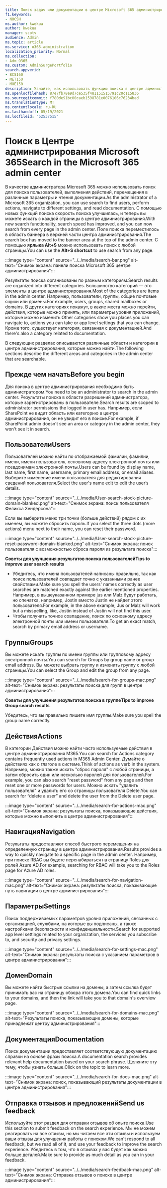 ```yaml
---
title: Поиск задач или документации в центре Microsoft 365 администрирования
f1.keywords:
- NOCSH
ms.author: kwekua
author: kwekua
manager: scotv
audience: Admin
ms.topic: article
ms.service: o365-administration
localization_priority: Normal
ms.collection:
- Adm_O365
ms.custom: AdminSurgePortfolio
search.appverid:
- BCS160
- MET150
- MOE150
description: Узнайте, как использовать функцию поиска в центре администрирования для улучшения и ускорения результатов.
ms.openlocfilehash: 87e7fb78e9d7ce535f481151515791c20c115836
ms.sourcegitcommit: f780de91bc00caeb1598781e0076106c76234bad
ms.translationtype: MT
ms.contentlocale: ru-RU
ms.lasthandoff: 05/19/2021
ms.locfileid: "52537515"
---
```

# <a name="search-in-the-microsoft-365-admin-center"></a><span data-ttu-id="5a83e-103">Поиск в Центре администрирования Microsoft 365</span><span class="sxs-lookup"><span data-stu-id="5a83e-103">Search in the Microsoft 365 admin center</span></span>

<span data-ttu-id="5a83e-104">В качестве администратора Microsoft 365 можно использовать поиск для поиска пользователей, выполнения действий, перемещения в различные параметры и чтения документации.</span><span class="sxs-lookup"><span data-stu-id="5a83e-104">As the administrator of a Microsoft 365 organization, you can use search to find users, perform actions, navigate to different settings, and read documentation.</span></span> <span data-ttu-id="5a83e-105">С помощью новых функций поиска скорость поиска улучшилась, и теперь вы можете искать с каждой страницы в центре администрирования.</span><span class="sxs-lookup"><span data-stu-id="5a83e-105">With new search functionality, search speed has improved, and you can now search from every page in the admin center.</span></span> <span data-ttu-id="5a83e-106">Поле поиска переместилось в область баннера в верхней части центра администрирования.</span><span class="sxs-lookup"><span data-stu-id="5a83e-106">The search box has moved to the banner area at the top of the admin center.</span></span> <span data-ttu-id="5a83e-107">С помощью **ярлыка Alt+S** можно использовать поиск с любой страницы.</span><span class="sxs-lookup"><span data-stu-id="5a83e-107">You can use the **Alt+S shortcut** to use search from any page.</span></span>

:::image type="content" source="../../media/search-bar.png" alt-text="Снимок экрана: панели поиска Microsoft 365 центре администрирования":::

<span data-ttu-id="5a83e-109">Результаты поиска организованы по разным категориям.</span><span class="sxs-lookup"><span data-stu-id="5a83e-109">Search results are organized into different categories.</span></span> <span data-ttu-id="5a83e-110">Большинство категорий — это элементы в центре администрирования.</span><span class="sxs-lookup"><span data-stu-id="5a83e-110">Most of the categories are items in the admin center.</span></span> <span data-ttu-id="5a83e-111">Например, пользователи, группы, общие почтовые ящики или домены.</span><span class="sxs-lookup"><span data-stu-id="5a83e-111">For example, users, groups, shared mailboxes or domains.</span></span> <span data-ttu-id="5a83e-112">В других категориях покажут, в какие места можно перейти, действия, которые можно принять, или параметры уровня приложений, которые можно изменить.</span><span class="sxs-lookup"><span data-stu-id="5a83e-112">Other categories show you places you can navigate to, actions you can take or app level settings that you can change.</span></span> <span data-ttu-id="5a83e-113">Кроме того, существует категория, связанная с документацией.</span><span class="sxs-lookup"><span data-stu-id="5a83e-113">And there's also a category related to documentation.</span></span>

<span data-ttu-id="5a83e-114">В следующих разделах описываются различные области и категории в центре администрирования, которые можно найти.</span><span class="sxs-lookup"><span data-stu-id="5a83e-114">The following sections describe the different areas and categories in the admin center that are searchable.</span></span>

## <a name="before-you-begin"></a><span data-ttu-id="5a83e-115">Прежде чем начать</span><span class="sxs-lookup"><span data-stu-id="5a83e-115">Before you begin</span></span>

<span data-ttu-id="5a83e-116">Для поиска в центре администрирования необходимо быть администратором.</span><span class="sxs-lookup"><span data-stu-id="5a83e-116">You need to be an administrator to search in the admin center.</span></span> <span data-ttu-id="5a83e-117">Результаты поиска в области разрешений администратора, которые зарегистрированы в пользователе.</span><span class="sxs-lookup"><span data-stu-id="5a83e-117">Search results are scoped to administrator permissions the logged in user has.</span></span> <span data-ttu-id="5a83e-118">Например, если SharePoint не видит область или категорию в центре администрирования, он не увидит его в поиске.</span><span class="sxs-lookup"><span data-stu-id="5a83e-118">For example, if SharePoint admin doesn't see an area or category in the admin center, they won't see it in search.</span></span>

## <a name="users"></a><span data-ttu-id="5a83e-119">Пользователи</span><span class="sxs-lookup"><span data-stu-id="5a83e-119">Users</span></span>

<span data-ttu-id="5a83e-120">Пользователей можно найти по отображаемой фамилии, фамилии, имени, имени пользователя, основному адресу электронной почты или псевдонимам электронной почты.</span><span class="sxs-lookup"><span data-stu-id="5a83e-120">Users can be found by display name, last name, first name, username, primary email address, or email aliases.</span></span> <span data-ttu-id="5a83e-121">Выберите изменение имени пользователя для редактирования сведений пользователя.</span><span class="sxs-lookup"><span data-stu-id="5a83e-121">Select the user's name edit to edit the user’s details.</span></span>

:::image type="content" source="../../media/User-search-stock-picture-domain-blanked.png" alt-text="Снимок экрана: поиск пользователя Феликса Хендерсона":::

<span data-ttu-id="5a83e-123">Если вы выберите меню три точки (больше действий) рядом с их именем, вы можете сбросить пароль.</span><span class="sxs-lookup"><span data-stu-id="5a83e-123">If you select the three dots (more actions) menu next to their name, you can reset their password.</span></span>

:::image type="content" source="../../media/User-search-stock-picture-reset-password-domain-blanked.png" alt-text="Снимок экрана: поиск пользователя с возможностью сброса пароля из результата поиска":::

<span data-ttu-id="5a83e-125">**Советы для улучшения результатов поиска пользователей**</span><span class="sxs-lookup"><span data-stu-id="5a83e-125">**Tips to improve user search results**</span></span>

- <span data-ttu-id="5a83e-126">Убедитесь, что имена пользователей написаны правильно, так как поиск пользователей совпадает точно с указанными ранее свойствами.</span><span class="sxs-lookup"><span data-stu-id="5a83e-126">Make sure you spell the users' names correctly as user searches are matched exactly against the earlier mentioned properties.</span></span> <span data-ttu-id="5a83e-127">Например, в вышеуказанном примере jus или Malz будут работать, но опечатка, например, Jostin вместо Justin не найдет этого пользователя.</span><span class="sxs-lookup"><span data-stu-id="5a83e-127">For example, in the above example, Jus or Malz will work but a misspelling, like, Jostin instead of Justin will not find this user.</span></span>
- <span data-ttu-id="5a83e-128">Чтобы получить точное совпадение, поиск по основному адресу электронной почты или имени пользователя.</span><span class="sxs-lookup"><span data-stu-id="5a83e-128">To get an exact match, search by primary email address or username.</span></span>

## <a name="groups"></a><span data-ttu-id="5a83e-129">Группы</span><span class="sxs-lookup"><span data-stu-id="5a83e-129">Groups</span></span>

<span data-ttu-id="5a83e-130">Вы можете искать группы по имени группы или групповому адресу электронной почты.</span><span class="sxs-lookup"><span data-stu-id="5a83e-130">You can search for Groups by group name or group email address.</span></span> <span data-ttu-id="5a83e-131">Вы можете выбрать группу и изменить группу с любой страницы.</span><span class="sxs-lookup"><span data-stu-id="5a83e-131">You can select the Group and edit the group from any page.</span></span>

:::image type="content" source="../../media/search-for-groups-mac.png" alt-text="Снимок экрана: результаты поиска для групп в центре администрирования":::

<span data-ttu-id="5a83e-133">**Советы для улучшения результатов поиска в группе**</span><span class="sxs-lookup"><span data-stu-id="5a83e-133">**Tips to improve Group search results**</span></span>

<span data-ttu-id="5a83e-134">Убедитесь, что вы правильно пишете имя группы.</span><span class="sxs-lookup"><span data-stu-id="5a83e-134">Make sure you spell the group name correctly.</span></span>

## <a name="actions"></a><span data-ttu-id="5a83e-135">Действия</span><span class="sxs-lookup"><span data-stu-id="5a83e-135">Actions</span></span>

<span data-ttu-id="5a83e-136">В категории Действия можно найти часто используемые действия в центре администрирования M365.</span><span class="sxs-lookup"><span data-stu-id="5a83e-136">You can search for Actions category contains frequently used actions in M365 Admin Center.</span></span> <span data-ttu-id="5a83e-137">Думайте о действиях как о глаголе в системе.</span><span class="sxs-lookup"><span data-stu-id="5a83e-137">Think of actions as verb in the system.</span></span> <span data-ttu-id="5a83e-138">Например, можно также искать "сброс пароля" с любой страницы, а затем сбросить один или несколько паролей для пользователей.</span><span class="sxs-lookup"><span data-stu-id="5a83e-138">For example, you can also search "reset password" from any page and then reset one or more passwords for users.</span></span> <span data-ttu-id="5a83e-139">Можно искать "удалить пользователя" и удалить его со страницы пользователя Delete.</span><span class="sxs-lookup"><span data-stu-id="5a83e-139">You can search for “delete a user” and delete the user from the Delete user page.</span></span>

:::image type="content" source="../../media/search-for-actions-mac.png" alt-text="Снимок экрана: результаты поиска, показывающие действия, которые можно выполнить в центре администрирования":::

## <a name="navigation"></a><span data-ttu-id="5a83e-141">Навигация</span><span class="sxs-lookup"><span data-stu-id="5a83e-141">Navigation</span></span>

<span data-ttu-id="5a83e-142">Результаты предоставляют способ быстрого перемещения на определенную страницу в центре администрирования.</span><span class="sxs-lookup"><span data-stu-id="5a83e-142">Results provides a way to quickly navigate to a specific page in the admin center.</span></span> <span data-ttu-id="5a83e-143">Например, при поиске RBAC вы будете перенабираться на страницу Roles для ролей Azure AD.</span><span class="sxs-lookup"><span data-stu-id="5a83e-143">For example, searching for RBAC will take you to the Roles page for Azure AD roles.</span></span>

:::image type="content" source="../../media/search-for-navigation-mac.png" alt-text="Снимок экрана: результаты поиска, показывающие путь навигации в центре администрирования":::

## <a name="settings"></a><span data-ttu-id="5a83e-145">Параметры</span><span class="sxs-lookup"><span data-stu-id="5a83e-145">Settings</span></span>

<span data-ttu-id="5a83e-146">Поиск поддерживаемых параметров уровня приложений, связанных с организацией, службами, на которые вы подписаны, а также настройками безопасности и конфиденциальности.</span><span class="sxs-lookup"><span data-stu-id="5a83e-146">Search for supported app level settings related to your organization, the services you subscribe to, and security and privacy settings.</span></span>

:::image type="content" source="../../media/search-for-settings-mac.png" alt-text="Снимок экрана: результаты поиска с указанием параметров в центре администрирования":::

## <a name="domain"></a><span data-ttu-id="5a83e-148">Домен</span><span class="sxs-lookup"><span data-stu-id="5a83e-148">Domain</span></span>

<span data-ttu-id="5a83e-149">Вы можете найти быстрые ссылки на домены, а затем ссылка будет принимать вас на страницу обзора этого домена.</span><span class="sxs-lookup"><span data-stu-id="5a83e-149">You can find quick links to your domains, and then the link will take you to that domain's overview page.</span></span>

:::image type="content" source="../../media/search-for-domains-mac.png" alt-text="Результаты поиска, показывающие домены, которые принадлежат центру администрирования":::

## <a name="documentation"></a><span data-ttu-id="5a83e-151">Документация</span><span class="sxs-lookup"><span data-stu-id="5a83e-151">Documentation</span></span>

<span data-ttu-id="5a83e-152">Поиск документации предоставляет соответствующую документацию справки на основе фразы поиска.</span><span class="sxs-lookup"><span data-stu-id="5a83e-152">A documentation search provides relevant help documentation based on your search phrase.</span></span> <span data-ttu-id="5a83e-153">Щелкните эту тему, чтобы узнать больше.</span><span class="sxs-lookup"><span data-stu-id="5a83e-153">Click on the topic to learn more.</span></span>

:::image type="content" source="../../media/search-for-docs-mac.png" alt-text="Снимок экрана: поиск, показывающий результаты документации в центре администрирования":::

## <a name="send-us-feedback"></a><span data-ttu-id="5a83e-155">Отправка отзывов и предложений</span><span class="sxs-lookup"><span data-stu-id="5a83e-155">Send us feedback</span></span>

<span data-ttu-id="5a83e-156">Используйте этот раздел для отправки отзывов об опыте поиска.</span><span class="sxs-lookup"><span data-stu-id="5a83e-156">Use this section to submit feedback on the search experience.</span></span> <span data-ttu-id="5a83e-157">Мы не можем реагировать на все отзывы, но мы читаем все эти отзывы и используем ваши отзывы для улучшения работы с поиском.</span><span class="sxs-lookup"><span data-stu-id="5a83e-157">We can't respond to all feedback, but we read all of it, and use your feedback to improve the search experience.</span></span> <span data-ttu-id="5a83e-158">Убедитесь в том, что в отзывах у вас будет как можно больше деталей.</span><span class="sxs-lookup"><span data-stu-id="5a83e-158">Make sure to provide as much detail as you can in your feedback.</span></span>

:::image type="content" source="../../media/search-feedback-mac.png" alt-text="Снимок экрана: Отправка отзывов о поиске в центре администрирования":::